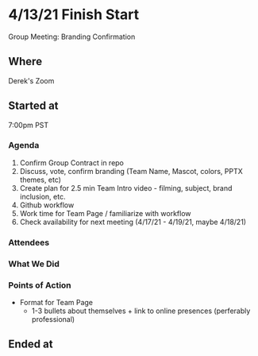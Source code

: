 # 4/13/21 Finish Start
Group Meeting: Branding Confirmation

## Where
Derek's Zoom

## Started at
7:00pm PST

### Agenda
1. Confirm Group Contract in repo
2. Discuss, vote, confirm branding (Team Name, Mascot, colors, PPTX themes, etc)
3. Create plan for 2.5 min Team Intro video - filming, subject, brand inclusion, etc.
4. Github workflow
5. Work time for Team Page / familiarize with workflow
6. Check availability for next meeting (4/17/21 - 4/19/21, maybe 4/18/21) 

### Attendees

### What We Did

### Points of Action
- Format for Team Page
  - 1-3 bullets about themselves + link to online presences (perferably professional)

## Ended at